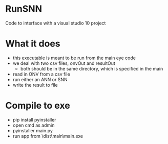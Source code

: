 # RunSNN
Code to interface with a visual studio 10 project

# What it does
* this executable is meant to be run from the main eye code
* we deal with two csv files, onvOut and resultOut
	* both should be in the same directory, which is specified in the main
* read in ONV from a csv file
* run either an ANN or SNN
* write the result to file

# Compile to exe
* pip install pyinstaller
* open cmd as admin
* pyinstaller main.py
* run app from \dist\main\main.exe